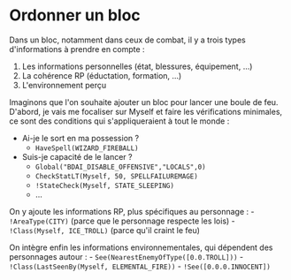 # Ordonner un bloc



Dans un bloc, notamment dans ceux de combat, il y a trois types d'informations à prendre en compte :
1. Les informations personnelles (état, blessures, équipement, …)
1. La cohérence RP (éductation, formation, …)
1. L'environnement perçu

Imaginons que l'on souhaite ajouter un bloc pour lancer une boule de feu.\
D'abord, je vais me focaliser sur Myself et faire les vérifications minimales, ce sont des conditions qui s'appliqueraient à tout le monde :
- Ai-je le sort en ma possession ?
    - `HaveSpell(WIZARD_FIREBALL)`
- Suis-je capacité de le lancer ?
    - `Global("BDAI_DISABLE_OFFENSIVE","LOCALS",0)`
    - `CheckStatLT(Myself, 50, SPELLFAILUREMAGE)`
    - `!StateCheck(Myself, STATE_SLEEPING)`
    - …

On y ajoute les informations RP, plus spécifiques au personnage :
    - `!AreaType(CITY)` (parce que le personnage respecte les lois)
    - `!Class(Myself, ICE_TROLL)` (parce qu'il craint le feu)

On intègre enfin les informations environnementales, qui dépendent des personnages autour :
    - `See(NearestEnemyOfType([0.0.TROLL]))`
    - `!Class(LastSeenBy(Myself, ELEMENTAL_FIRE))`
    - `!See([0.0.0.INNOCENT])`

